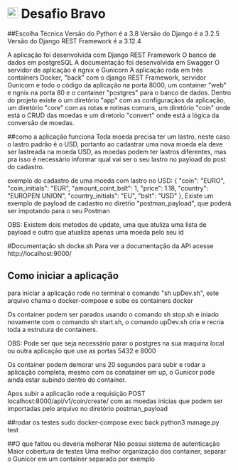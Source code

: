 # <img src="https://avatars1.githubusercontent.com/u/7063040?v=4&s=200.jpg" alt="HU" width="24" /> Desafio Bravo

##Escolha Técnica
Versão do Python é a 3.8
Versão do Django é a 3.2.5
Versão do Django REST Framework é a 3.12.4

A aplicação foi desenvolvida com Django REST Framework
O banco de dados em postgreSQL
A documentação foi desenvolvida em Swagger
O servidor de aplicação é ngnix e Gunicorn
A aplicação roda em três containers Docker, "back" com o django REST Framework, servidor Gunicorn e todo o código da aplicação na porta 8000, um
container "web" e ngnix na porta 80 e o container "postgres" para o banco de dados.
Dentro do projeto existe o um diretório "app" com as configuraçãos da aplicação, um diretório "core" com as rotas e rotinas comuns, um diretório "coin"
onde está o CRUD das moedas e um diretorio "convert" onde está a lógica da conversão de moedas.

##como a aplicação funciona
Toda moeda precisa ter um lastro, neste caso o lastro padrão é o USD, portanto ao cadastrar uma nova moeda ela deve ser lastreada na moeda USD,
as moedas podem ter lastros diferentes, mas pra isso é necessário informar qual vai ser o seu lastro no payload do post do cadastro.

exemplo do cadastro de uma moeda com lastro no USD:
         {
            "coin": "EURO",
            "coin_initials": "EUR",
            "amount_coint_bslt": 1,
            "price": 1.18,
            "country": "EUROPEN UNION",
            "country_initials": "EU",
            "bslt": "USD"
        },
Existe um exemplo de payload de cadastro no diretŕio "postman_payload", que poderá ser impotando para o seu Postman

OBS: Existem dois metodos de update, uma que atuliza uma lista de payload e outro que atualiza apenas uma moeda pelo seu id

#Documentação
sh docke.sh
Para ver a documentação da API acesse http://localhost:9000/

## Como iniciar a aplicação
para iniciar a aplicação rode no terminal o comando "sh upDev.sh", este arquivo chama o docker-compose e sobe os containers docker

Os container podem ser parados usando o comando sh stop.sh e iniado novamente com o comando sh start.sh, o comando upDev.sh cria e recria toda a estrutura de containers.

OBS: Pode ser que seja necessário parar o postgres na sua maquina local ou outra aplicação que use as portas 5432 e 8000

Os container podem demorar uns 20 segundos para subir e rodar a aplicação completa, mesmo com os conatainer em up, o Gunicor pode ainda estar subindo dentro do container.

Apos subir a aplicação rode a requisição POST localhost:8000/api/v1/coin/create/ com as moedas inicias que podem ser importadas pelo arquivo no diretório
postman_payload

##rodar os testes
sudo docker-compose exec back python3 manage.py test

##O que faltou ou deveria melhorar
Não possui sistema de autenticação
Maior cobertura de testes
Uma melhor organização dos container, separar o Gunicor em um container separado por exemplo


